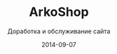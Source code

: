 ---
title: ArkoShop
subtitle: Доработка и обслуживание сайта
layout: default
modal-id: 11
date: 2014-09-07
img: arkoshop.png
thumbnail: arkoshop-thumbnail.png
alt: image-alt
project-date: Сентябрь 2014
client: ООО «Плантфарм»
category: Доработка и обслуживание сайта
site: http://www.arkoshop.ru
description: Задачей доработки встало сделать баннер с ротацией изображений, а также добавить систему определяющую географическое положение посетителя сайта с возможностью предлагать ему местный Интернет-магазин, чтобы упрощать заказы.

---